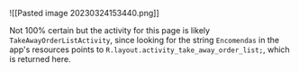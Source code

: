 ![[Pasted image 20230324153440.png]]

Not 100% certain but the activity for this page is likely `TakeAwayOrderListActivity`, since looking for the string `Encomendas` in the app's resources points to  `R.layout.activity_take_away_order_list;`, which is returned here.